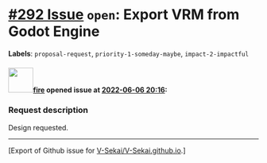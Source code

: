 # [\#292 Issue](https://github.com/V-Sekai/V-Sekai.github.io/issues/292) `open`: Export VRM from Godot Engine
**Labels**: `proposal-request`, `priority-1-someday-maybe`, `impact-2-impactful`


#### <img src="https://avatars.githubusercontent.com/u/32321?u=c2e06a3d2b49a467aa907e54aa259516440267cc&v=4" width="50">[fire](https://github.com/fire) opened issue at [2022-06-06 20:16](https://github.com/V-Sekai/V-Sekai.github.io/issues/292):

### Request description

Design requested.




-------------------------------------------------------------------------------



[Export of Github issue for [V-Sekai/V-Sekai.github.io](https://github.com/V-Sekai/V-Sekai.github.io).]
